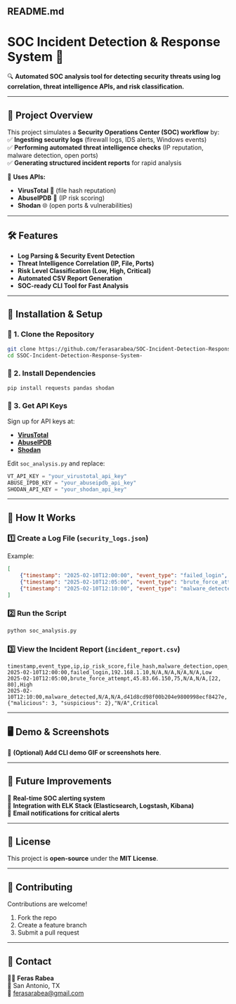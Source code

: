 
## **README.md**

# **SOC Incident Detection & Response System** 🚀  
🔍 **Automated SOC analysis tool for detecting security threats using log correlation, threat intelligence APIs, and risk classification.**  

---

## **📌 Project Overview**  
This project simulates a **Security Operations Center (SOC) workflow** by:  
✅ **Ingesting security logs** (firewall logs, IDS alerts, Windows events)  
✅ **Performing automated threat intelligence checks** (IP reputation, malware detection, open ports)  
✅ **Generating structured incident reports** for rapid analysis  

🔗 **Uses APIs:**  
- **VirusTotal** 🦠 (file hash reputation)  
- **AbuseIPDB** 🛑 (IP risk scoring)  
- **Shodan** 🌐 (open ports & vulnerabilities)  

---

## **🛠️ Features**
- **Log Parsing & Security Event Detection**  
- **Threat Intelligence Correlation (IP, File, Ports)**  
- **Risk Level Classification (Low, High, Critical)**  
- **Automated CSV Report Generation**  
- **SOC-ready CLI Tool for Fast Analysis**  

---

## **📂 Installation & Setup**  
### **🔹 1. Clone the Repository**  
```bash
git clone https://github.com/ferasarabea/SOC-Incident-Detection-Response-System-.git
cd SSOC-Incident-Detection-Response-System-
```

### **🔹 2. Install Dependencies**  
```bash
pip install requests pandas shodan
```

### **🔹 3. Get API Keys**  
Sign up for API keys at:  
- **[VirusTotal](https://www.virustotal.com/gui/home)**  
- **[AbuseIPDB](https://www.abuseipdb.com/)**  
- **[Shodan](https://www.shodan.io/)**  

Edit `soc_analysis.py` and replace:
```python
VT_API_KEY = "your_virustotal_api_key"
ABUSE_IPDB_KEY = "your_abuseipdb_api_key"
SHODAN_API_KEY = "your_shodan_api_key"
```

---

## **🔎 How It Works**
### **1️⃣ Create a Log File (`security_logs.json`)**
Example:
```json
[
    {"timestamp": "2025-02-10T12:00:00", "event_type": "failed_login", "ip": "192.168.1.10"},
    {"timestamp": "2025-02-10T12:05:00", "event_type": "brute_force_attempt", "ip": "45.83.66.150"},
    {"timestamp": "2025-02-10T12:10:00", "event_type": "malware_detected", "file_hash": "d41d8cd98f00b204e9800998ecf8427e"}
]
```

### **2️⃣ Run the Script**
```bash
python soc_analysis.py
```

### **3️⃣ View the Incident Report (`incident_report.csv`)**
```csv
timestamp,event_type,ip,ip_risk_score,file_hash,malware_detection,open_ports,risk_level
2025-02-10T12:00:00,failed_login,192.168.1.10,N/A,N/A,N/A,N/A,Low
2025-02-10T12:05:00,brute_force_attempt,45.83.66.150,75,N/A,N/A,[22, 80],High
2025-02-10T12:10:00,malware_detected,N/A,N/A,d41d8cd98f00b204e9800998ecf8427e,{"malicious": 3, "suspicious": 2},"N/A",Critical
```

---

## **🖥️ Demo & Screenshots**
📌 **(Optional) Add CLI demo GIF or screenshots here**.

---

## **🚀 Future Improvements**
🔹 **Real-time SOC alerting system**  
🔹 **Integration with ELK Stack (Elasticsearch, Logstash, Kibana)**  
🔹 **Email notifications for critical alerts**  

---

## **📜 License**
This project is **open-source** under the **MIT License**.

---

## **🤝 Contributing**
Contributions are welcome!  
1. Fork the repo  
2. Create a feature branch  
3. Submit a pull request  

---

## **📧 Contact**
👨‍💻 **Feras Rabea**  
📍 San Antonio, TX  
📩 [ferasarabea@gmail.com](mailto:ferasarabea@gmail.com)  
 
